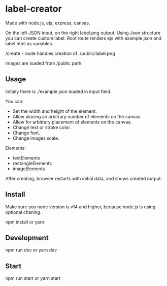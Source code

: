 # label-creator

Made with node.js, ejs, express, canvas.

On the left JSON input, on the right label.png output.
Using Json structure you can create custom label.
Root route renders ejs with example.json and label.html as variables.

/create - route handles creation of ./public/label.png

Images are loaded from /public path.

## Usage

Initialy there is ./example.json loaded in input field.


You can:
* Set the width and height of the element.
* Allow placing an arbitrary number of elements on the canvas.
* Allow for arbitrary placement of elements on the canvas.
* Change text or stroke color.
* Change font.
* Change images scale.

Elements: 
* textElements
* rectangleElements
* imageElements

After creating, browser restarts with initial data, and shows created output.

## Install

Make sure you node version is v14 and higher, because node.js is using optional chaning.

npm install or yarn

## Development

npm run dev or yarn dev

## Start

npm run start or yarn start
